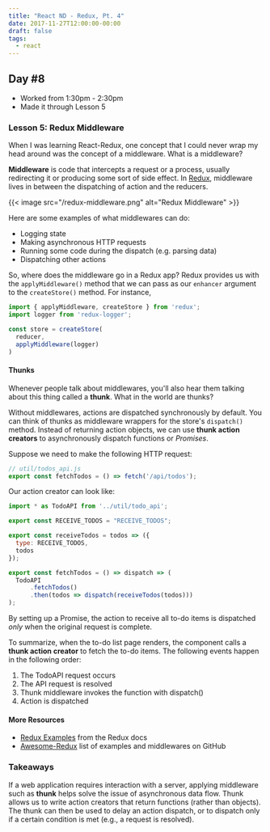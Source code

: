 ```yaml
---
title: "React ND - Redux, Pt. 4"
date: 2017-11-27T12:00:00-00:00
draft: false
tags:
  - react
---
```


## Day #8
* Worked from 1:30pm - 2:30pm
* Made it through Lesson 5

### Lesson 5: Redux Middleware
When I was learning React-Redux, one concept that I could never wrap my head around was the concept of a middleware. What is a middleware?

**Middleware** is code that intercepts a request or a process, usually redirecting it or producing some sort of side effect. In [Redux][1], middleware lives in between the dispatching of action and the reducers.

{{< image src="/redux-middleware.png" alt="Redux Middleware" >}}

Here are some examples of what middlewares can do:

* Logging state
* Making asynchronous HTTP requests
* Running some code during the dispatch (e.g. parsing data)
* Dispatching other actions

So, where does the middleware go in a Redux app? Redux provides us with the `applyMiddleware()` method that we can pass as our `enhancer` argument to the `createStore()` method. For instance,

```js
import { applyMiddleware, createStore } from 'redux';
import logger from 'redux-logger';

const store = createStore(
  reducer,
  applyMiddleware(logger)
)
```

#### Thunks
Whenever people talk about middlewares, you'll also hear them talking about this thing called a **thunk**. What in the world are thunks?

Without middlewares, actions are dispatched synchronously by default. You can think of thunks as middleware wrappers for the store's `dispatch()` method. Instead of returning action objects, we can use **thunk action creators** to asynchronously dispatch functions or *Promises*.

Suppose we need to make the following HTTP request:

```js
// util/todos_api.js
export const fetchTodos = () => fetch('/api/todos');
```

Our action creator can look like:

```js
import * as TodoAPI from '../util/todo_api';

export const RECEIVE_TODOS = "RECEIVE_TODOS";

export const receiveTodos = todos => ({
  type: RECEIVE_TODOS,
  todos
});

export const fetchTodos = () => dispatch => (
  TodoAPI
      .fetchTodos()
      .then(todos => dispatch(receiveTodos(todos)))
);
```

By setting up a Promise, the action to receive all to-do items is dispatched *only* when the original request is complete.

To summarize, when the to-do list page renders, the component calls a **thunk action creator** to fetch the to-do items. The following events happen in the following order:

1. The TodoAPI request occurs
2. The API request is resolved
3. Thunk middleware invokes the function with dispatch()
4. Action is dispatched

#### More Resources
* [Redux Examples][2] from the Redux docs
* [Awesome-Redux][3] list of examples and middlewares on GitHub

### Takeaways
If a web application requires interaction with a server, applying middleware such as **thunk** helps solve the issue of asynchronous data flow. Thunk allows us to write action creators that return functions (rather than objects). The thunk can then be used to delay an action dispatch, or to dispatch only if a certain condition is met (e.g., a request is resolved).


[1]: https://redux.js.org/docs/advanced/Middleware.html
[2]: https://redux.js.org/docs/introduction/Examples.html
[3]: https://github.com/xgrommx/awesome-redux
